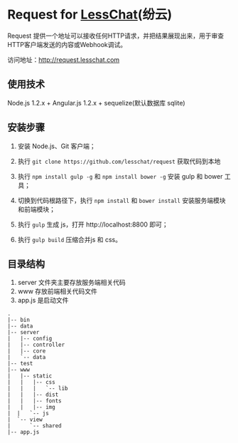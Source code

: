 # Request for [LessChat](https://lesschat.com)(纷云)

Request 提供一个地址可以接收任何HTTP请求，并把结果展现出来，用于审查HTTP客户端发送的内容或Webhook调试。

访问地址：http://request.lesschat.com

## 使用技术

Node.js 1.2.x + Angular.js 1.2.x + sequelize(默认数据库 sqlite)

## 安装步骤

1. 安装 Node.js、Git 客户端；

1. 执行 `git clone https://github.com/lesschat/request` 获取代码到本地

1. 执行 `npm install gulp -g` 和 `npm install bower -g` 安装 gulp 和 bower 工具；

1. 切换到代码根路径下，执行 `npm install` 和 `bower install` 安装服务端模块和前端模块；

1. 执行 `gulp` 生成 js，打开 http://localhost:8800 即可；

1. 执行 `gulp build` 压缩合并js 和 css。


## 目录结构

1. server 文件夹主要存放服务端相关代码
1. www 存放前端相关代码文件
1. app.js 是启动文件

```
.
|-- bin
|-- data
|-- server
|   |-- config
|   |-- controller
|   |-- core
|   `-- data
|-- test
|-- www
|   |-- static
|   |   |-- css
|   |   |   `-- lib
|   |   |-- dist
|   |   |-- fonts
|   |   |-- img
|  |   `-- js
|  `-- view
|      `-- shared
|-- app.js
```
